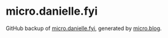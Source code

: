 # micro.danielle.fyi

GitHub backup of [micro.danielle.fyi](https://micro.danielle.fyi), generated by
[micro.blog](https://micro.blog).
